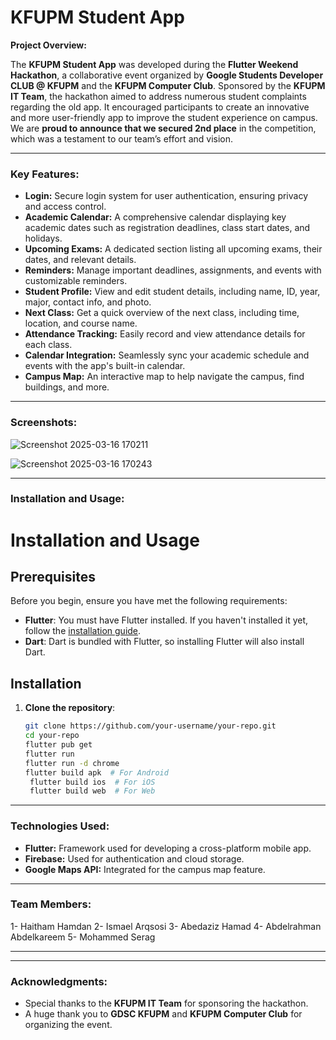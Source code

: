 # **KFUPM Student App** 

**Project Overview:**

The **KFUPM Student App** was developed during the **Flutter Weekend Hackathon**, a collaborative event organized by **Google Students Developer CLUB @ KFUPM** and the **KFUPM Computer Club**. Sponsored by the **KFUPM IT Team**, the hackathon aimed to address numerous student complaints regarding the old app. It encouraged participants to create an innovative and more user-friendly app to improve the student experience on campus. We are **proud to announce that we secured 2nd place** in the competition, which was a testament to our team’s effort and vision.

---

### **Key Features:**

- **Login:** Secure login system for user authentication, ensuring privacy and access control.
- **Academic Calendar:** A comprehensive calendar displaying key academic dates such as registration deadlines, class start dates, and holidays.
- **Upcoming Exams:** A dedicated section listing all upcoming exams, their dates, and relevant details.
- **Reminders:** Manage important deadlines, assignments, and events with customizable reminders.
- **Student Profile:** View and edit student details, including name, ID, year, major, contact info, and photo.
- **Next Class:** Get a quick overview of the next class, including time, location, and course name.
- **Attendance Tracking:** Easily record and view attendance details for each class.
- **Calendar Integration:** Seamlessly sync your academic schedule and events with the app's built-in calendar.
- **Campus Map:** An interactive map to help navigate the campus, find buildings, and more.

---

### **Screenshots:**

![Screenshot 2025-03-16 170211](https://github.com/user-attachments/assets/802f6a70-fb12-472f-8c28-3731b5cb834c)

![Screenshot 2025-03-16 170243](https://github.com/user-attachments/assets/b76a8d5e-ce65-4b56-9e22-af33e1152644)

---

### **Installation and Usage:**
# Installation and Usage

## Prerequisites

Before you begin, ensure you have met the following requirements:

- **Flutter**: You must have Flutter installed. If you haven't installed it yet, follow the [installation guide](https://flutter.dev/docs/get-started/install).
- **Dart**: Dart is bundled with Flutter, so installing Flutter will also install Dart.

## Installation

1. **Clone the repository**:

   ```bash
   git clone https://github.com/your-username/your-repo.git
   cd your-repo
   flutter pub get
   flutter run
   flutter run -d chrome
   flutter build apk  # For Android
    flutter build ios  # For iOS
    flutter build web  # For Web


---

### **Technologies Used:**

- **Flutter:** Framework used for developing a cross-platform mobile app.
- **Firebase:** Used for authentication and cloud storage.
- **Google Maps API:** Integrated for the campus map feature.

---

### **Team Members:**

1- Haitham Hamdan
2- Ismael Arqsosi
3- Abedaziz Hamad
4- Abdelrahman Abdelkareem
5- Mohammed Serag

---


---

### **Acknowledgments:**

- Special thanks to the **KFUPM IT Team** for sponsoring the hackathon.
- A huge thank you to **GDSC KFUPM** and **KFUPM Computer Club** for organizing the event.

